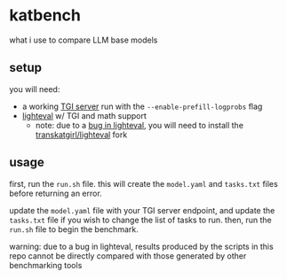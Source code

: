 # katbench
what i use to compare LLM base models

## setup

you will need:

- a working [TGI server](https://huggingface.co/docs/text-generation-inference/en/index) run with the `--enable-prefill-logprobs` flag
- [lighteval](https://huggingface.co/docs/lighteval/index) w/ TGI and math support
	- note: due to a [bug in lighteval](https://github.com/huggingface/lighteval/pull/502), you will need to install the [transkatgirl/lighteval](https://github.com/transkatgirl/lighteval) fork

## usage

first, run the `run.sh` file. this will create the `model.yaml` and `tasks.txt` files before returning an error.

update the `model.yaml` file with your TGI server endpoint, and update the `tasks.txt` file if you wish to change the list of tasks to run. then, run the `run.sh` file to begin the benchmark.

warning: due to a bug in lighteval, results produced by the scripts in this repo cannot be directly compared with those generated by other benchmarking tools